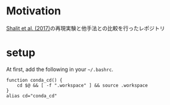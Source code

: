 # Motivation
[Shalit et al. (2017)](https://arxiv.org/pdf/1606.03976.pdf)の再現実験と他手法との比較を行ったレポジトリ

# setup
At first, add the following in your `~/.bashrc`.
```
function conda_cd() {
    cd $@ && [ -f ".workspace" ] && source .workspace
}
alias cd="conda_cd"
```
